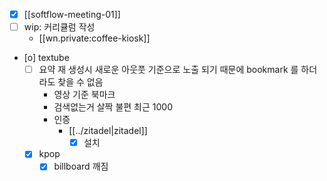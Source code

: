 - [X] [[softflow-meeting-01]]
- [ ] wip: 커리큘럼 작성
  + [[wn.private:coffee-kiosk]]
- [o] textube
  - [ ] 요약 재 생성시 새로운 아웃풋 기준으로 노출 되기 때문에 bookmark 를 하더라도 찾을 수 없음
    - 영상 기준 북마크
    - 검색없는거 살짝 불편 최근 1000
    - 인증
      - [[../zitadel|zitadel]]
        - [X] 설치
  - [X] kpop
    - [X] billboard 깨짐
